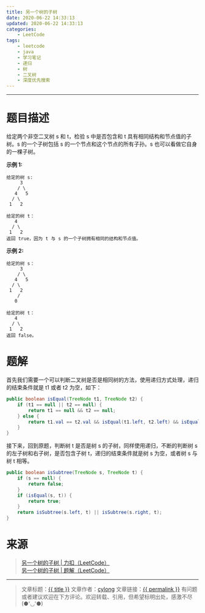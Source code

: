 ```yaml
---
title: 另一个树的子树
date: 2020-06-22 14:33:13
updated: 2020-06-22 14:33:13
categories:
    - LeetCode
tags:
    - leetcode
    - java
    - 学习笔记
    - 递归
    - 树
    - 二叉树
    - 深度优先搜索
---
```

---

# 题目描述

给定两个非空二叉树 s 和 t，检验 s 中是否包含和 t 具有相同结构和节点值的子树。s 的一个子树包括 s 的一个节点和这个节点的所有子孙。s 也可以看做它自身的一棵子树。

**示例 1:**
```
给定的树 s:
     3
    / \
   4   5
  / \
 1   2

给定的树 t：
   4
  / \
 1   2
返回 true，因为 t 与 s 的一个子树拥有相同的结构和节点值。
```

**示例 2:**
```
给定的树 s：
     3
    / \
   4   5
  / \
 1   2
    /
   0

给定的树 t：
   4
  / \
 1   2
返回 false。
```

<!-- more -->

# 题解

首先我们需要一个可以判断二叉树是否是相同树的方法，使用递归方式处理，递归的结束条件就是 t1 或者 t2 为空，如下：

```java
public boolean isEqual(TreeNode t1, TreeNode t2) {
    if (t1 == null || t2 == null) {
        return t1 == null && t2 == null;
    } else {
        return t1.val == t2.val && isEqual(t1.left, t2.left) && isEqual(t1.right, t2.right);
    }
}
```

接下来，回到原题，判断树 t 是否是树 s 的子树，同样使用递归，不断的判断树 s 的左子树和右子树，是否包含子树 t，递归的结束条件就是树 s 为空，或者树 s 与树 t 相等。

```java
public boolean isSubtree(TreeNode s, TreeNode t) {
    if (s == null) {
        return false;
    }
    if (isEqual(s, t)) {
        return true;
    }
    return isSubtree(s.left, t) || isSubtree(s.right, t);
}
```

# 来源
> [另一个树的子树 | 力扣（LeetCode）][1]
> [另一个树的子树 | 题解（LeetCode）][2]

---

> 文章标题：<a href='{{ permalink }}' title='{{ title }}' >{{ title }}</a>
> 文章作者：[cylong](http://www.cylong.com/about/ "cylong")
> 文章链接：<a href='{{ permalink }}' title='{{ title }}' >{{ permalink }}</a>
> 有问题或者建议欢迎在下方评论。欢迎转载、引用，但希望标明出处，感激不尽(●'◡'●)

[1]: https://leetcode-cn.com/problems/subtree-of-another-tree/ "另一个树的子树 | 力扣（LeetCode）"
[2]: https://leetcode-cn.com/problems/subtree-of-another-tree/solution/ "另一个树的子树 | 题解（LeetCode）"
